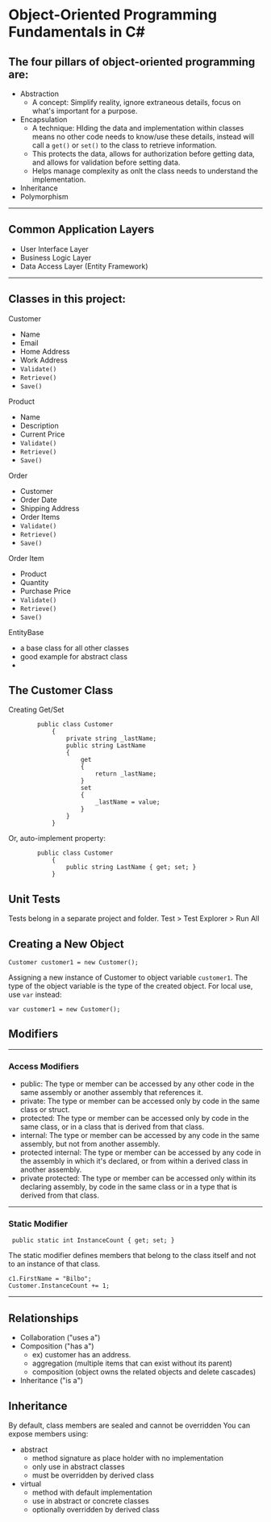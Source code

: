# Object-Oriented Programming Fundamentals in C#

## The four pillars of object-oriented programming are:
- Abstraction
    - A concept: Simplify reality, ignore extraneous details, focus on what's important for a purpose. 
- Encapsulation
    - A technique: HIding the data and implementation within classes means no other code needs to know/use these details, instead will call a `get()` or `set()` to the class to retrieve information. 
    - This protects the data, allows for authorization before getting data, and allows for validation before setting data. 
    - Helps manage complexity as onlt the class needs to understand the implementation. 
- Inheritance
- Polymorphism

<hr>

## Common Application Layers

- User Interface Layer
- Business Logic Layer
- Data Access Layer (Entity Framework)

<hr>

## Classes in this project:
Customer
- Name
- Email
- Home Address
- Work Address
- `Validate()`
- `Retrieve()`
- `Save()`

Product
- Name
- Description
- Current Price
- `Validate()`
- `Retrieve()`
- `Save()`

Order
- Customer
- Order Date
- Shipping Address
- Order Items
- `Validate()`
- `Retrieve()`
- `Save()`

Order Item
- Product
- Quantity
- Purchase Price
- `Validate()`
- `Retrieve()`
- `Save()`

EntityBase 
- a base class for all other classes
- good example for abstract class
- 

## The Customer Class

Creating Get/Set

            public class Customer
                {
                    private string _lastName;
                    public string LastName
                    {
                        get
                        {
                            return _lastName;
                        }
                        set
                        {
                            _lastName = value;
                        }
                    }
                }

Or, auto-implement property: 

            public class Customer
                {
                    public string LastName { get; set; }
                }

## Unit Tests

Tests belong in a separate project and folder. Test > Test Explorer > Run All

## Creating a New Object

```
Customer customer1 = new Customer();
```

Assigning a new instance of Customer to object variable `customer1`. The type of the object variable is the type of the created object.
For local use, use `var` instead:

```
var customer1 = new Customer();
```

## Modifiers
<hr>

### Access Modifiers

- public: The type or member can be accessed by any other code in the same assembly or another assembly that references it.
- private: The type or member can be accessed only by code in the same class or struct.
- protected: The type or member can be accessed only by code in the same class, or in a class that is derived from that class.
- internal: The type or member can be accessed by any code in the same assembly, but not from another assembly.
- protected internal: The type or member can be accessed by any code in the assembly in which it's declared, or from within a derived class in another assembly.
- private protected: The type or member can be accessed only within its declaring assembly, by code in the same class or in a type that is derived from that class.
<hr>

### Static Modifier

``` public static int InstanceCount { get; set; }```

The static modifier defines members that belong to the class itself and not to an instance of that class. 

```
c1.FirstName = "Bilbo";
Customer.InstanceCount += 1;
 ```
 <hr>

## Relationships

- Collaboration ("uses a")
- Composition ("has a")
    - ex) customer has an address.
    - aggregation (multiple items that can exist without its parent)
    - composition (object owns the related objects and delete cascades)
- Inheritance ("is a")

## Inheritance
By default, class members are sealed and cannot be overridden
You can expose members using:
- abstract
    - method signature as place holder with no implementation
    - only use in abstract classes
    - must be overridden by derived class
- virtual
    - method with default implementation
    - use in abstract or concrete classes
    - optionally overridden by derived class
